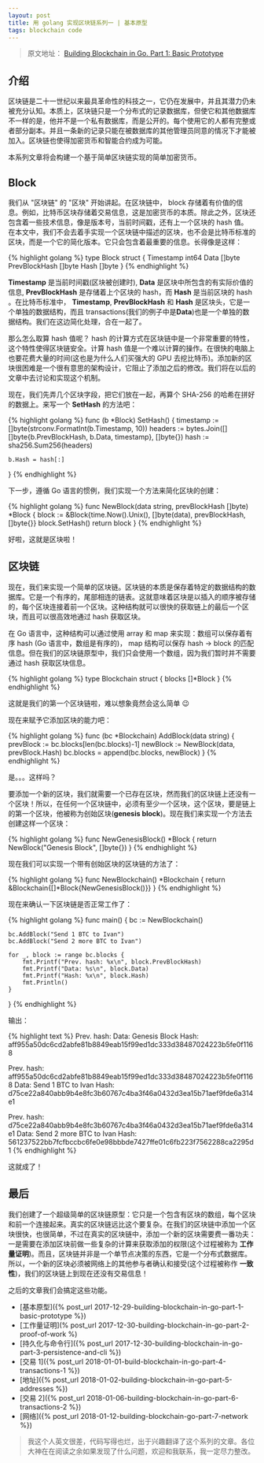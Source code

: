 ```yaml
---
layout: post
title: 用 golang 实现区块链系列一 | 基本原型
tags: blockchain code
---
```


> 原文地址： [Building Blockchain in Go. Part 1: Basic Prototype](https://jeiwan.cc/posts/building-blockchain-in-go-part-1/)

## 介绍

区块链是二十一世纪以来最具革命性的科技之一，它仍在发展中，并且其潜力仍未被充分认知。本质上，区块链只是一个分布式的记录数据库，但使它和其他数据库不一样的是，他并不是一个私有数据库，而是公开的。每个使用它的人都有完整或者部分副本。并且一条新的记录只能在被数据库的其他管理员同意的情况下才能被加入。区块链也使得加密货币和智能合约成为可能。

本系列文章将会构建一个基于简单区块链实现的简单加密货币。

## Block

我们从 "区块链" 的 "区块" 开始讲起。在区块链中， block 存储着有价值的信息。例如，比特币区块存储着交易信息，这是加密货币的本质。除此之外，区块还包含着一些技术信息，像是版本号，当前时间戳，还有上一个区块的 hash 值。
在本文中，我们不会去着手实现一个区块链中描述的区块，也不会是比特币标准的区块，而是一个它的简化版本。它只会包含着最重要的信息。长得像是这样：

{% highlight golang %}
type Block struct {
    Timestamp     int64
    Data          []byte
    PrevBlockHash []byte
    Hash          []byte
}
{% endhighlight %}

**Timestamp** 是当前时间戳(区块被创建时), **Data** 是区块中所包含的有实际价值的信息, **PrevBlockHash** 是存储着上个区块的 hash，而 **Hash** 是当前区块的 hash 。在比特币标准中， **Timestamp**, **PrevBlockHash** 和 **Hash** 是区块头，它是一个单独的数据结构，而且 transactions(我们的例子中是**Data**)也是一个单独的数据结构。我们在这边简化处理，合在一起了。

那么怎么取算 hash 值呢？ hash 的计算方式在区块链中是一个非常重要的特性，这个特性使得区块链安全。计算 hash 值是一个难以计算的操作。在很快的电脑上也要花费大量的时间(这也是为什么人们买强大的 GPU 去挖比特币)。添加新的区块很困难是一个很有意思的架构设计，它阻止了添加之后的修改。我们将在以后的文章中去讨论和实现这个机制。

现在，我们先弄几个区块字段，把它们放在一起，再算个 SHA-256 的哈希在拼好的数据上。来写一个 **SetHash** 的方法吧：

{% highlight golang %}
func (b *Block) SetHash() {
    timestamp := []byte(strconv.FormatInt(b.Timestamp, 10))
    headers := bytes.Join([][]byte{b.PrevBlockHash, b.Data, timestamp}, []byte{})
    hash := sha256.Sum256(headers)

    b.Hash = hash[:]
}
{% endhighlight %}

下一步，遵循 Go 语言的惯例，我们实现一个方法来简化区块的创建：

{% highlight golang %}
func NewBlock(data string, prevBlockHash []byte) *Block {
    block := &Block{time.Now().Unix(), []byte(data), prevBlockHash, []byte{}}
    block.SetHash()
    return block
}
{% endhighlight %}

好啦，这就是区块啦！

## 区块链

现在，我们来实现一个简单的区块链。区块链的本质是保存着特定的数据结构的数据库。它是一个有序的，尾部相连的链表。这就意味着区块是以插入的顺序被存储的，每个区块连接着前一个区块。这种结构就可以很快的获取链上的最后一个区块，而且可以很高效地通过 hash 获取区块。

在 Go 语言中，这种结构可以通过使用 array 和 map 来实现：数组可以保存着有序 hash (Go 语言中，数组是有序的)， map 结构可以保存 hash -> block 的匹配信息。但在我们的区块链原型中，我们只会使用一个数组，因为我们暂时并不需要通过 hash 获取区块信息。

{% highlight golang %}
type Blockchain struct {
    blocks []*Block
}
{% endhighlight %}

这就是我们的第一个区块链啦，难以想象竟然会这么简单 😉

现在来赋予它添加区块的能力吧：

{% highlight golang %}
func (bc *Blockchain) AddBlock(data string) {
    prevBlock := bc.blocks[len(bc.blocks)-1]
    newBlock := NewBlock(data, prevBlock.Hash)
    bc.blocks = append(bc.blocks, newBlock)
}
{% endhighlight %}

是。。。这样吗？

要添加一个新的区块，我们就需要一个已存在区块，然而我们的区块链上还没有一个区块！所以，在任何一个区块链中，必须有至少一个区块，这个区块，要是链上的第一个区块，他被称为创始区块(**genesis block**)。现在我们来实现一个方法去创建这样一个区块：

{% highlight golang %}
func NewGenesisBlock() *Block {
    return NewBlock("Genesis Block", []byte{})
}
{% endhighlight %}

现在我们可以实现一个带有创始区块的区块链的方法了：

{% highlight golang %}
func NewBlockchain() *Blockchain {
    return &Blockchain{[]*Block{NewGenesisBlock()}}
}
{% endhighlight %}

现在来确认一下区块链是否正常工作了：

{% highlight golang %}
func main() {
    bc := NewBlockchain()

    bc.AddBlock("Send 1 BTC to Ivan")
    bc.AddBlock("Send 2 more BTC to Ivan")

    for _, block := range bc.blocks {
        fmt.Printf("Prev. hash: %x\n", block.PrevBlockHash)
        fmt.Printf("Data: %s\n", block.Data)
        fmt.Printf("Hash: %x\n", block.Hash)
        fmt.Println()
    }
}
{% endhighlight %}

输出：

{% highlight text %}
Prev. hash:
Data: Genesis Block
Hash: aff955a50dc6cd2abfe81b8849eab15f99ed1dc333d38487024223b5fe0f1168

Prev. hash: aff955a50dc6cd2abfe81b8849eab15f99ed1dc333d38487024223b5fe0f1168
Data: Send 1 BTC to Ivan
Hash: d75ce22a840abb9b4e8fc3b60767c4ba3f46a0432d3ea15b71aef9fde6a314e1

Prev. hash: d75ce22a840abb9b4e8fc3b60767c4ba3f46a0432d3ea15b71aef9fde6a314e1
Data: Send 2 more BTC to Ivan
Hash: 561237522bb7fcfbccbc6fe0e98bbbde7427ffe01c6fb223f7562288ca2295d1
{% endhighlight %}

这就成了！

## 最后

我们创建了一个超级简单的区块链原型：它只是一个包含有区块的数组，每个区块和前一个连接起来。真实的区块链远比这个要复杂。在我们的区块链中添加一个区块很快，也很简单，不过在真实的区块链中，添加一个新的区块需要费一番功夫：一是需要在添加区块前做一些复杂的计算来获取添加的权限(这个过程被称为 **工作量证明**)。而且，区块链并非是一个单节点决策的东西，它是一个分布式数据库。所以，一个新的区块必须被网络上的其他参与者确认和接受(这个过程被称作 **一致性**)，我们的区块链上到现在还没有交易信息！

之后的文章我们会搞定这些功能。

* [基本原型]({% post_url 2017-12-29-building-blockchain-in-go-part-1-basic-prototype %})
* [工作量证明](% post_url 2017-12-30-building-blockchain-in-go-part-2-proof-of-work %)
* [持久化与命令行]({% post_url 2017-12-30-building-blockchain-in-go-part-3-persistence-and-cli %})
* [交易 1]({% post_url 2018-01-01-build-blockchain-in-go-part-4-transactions-1 %})
* [地址]({% post_url 2018-01-02-building-blockchain-in-go-part-5-addresses %})
* [交易 2]({% post_url 2018-01-06-building-blockchain-in-go-part-6-transactions-2 %})
* [网络]({% post_url 2018-01-12-building-blockchain-go-part-7-network %})

> 我这个人英文很差，代码写得也烂，出于兴趣翻译了这个系列的文章。各位大神在在阅读之余如果发现了什么问题，欢迎和我联系，我一定尽力整改。
